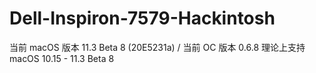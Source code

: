 # Dell-Inspiron-7579-Hackintosh
当前 macOS 版本 11.3 Beta 8 (20E5231a) / 当前 OC 版本 0.6.8
理论上支持 macOS 10.15 - 11.3 Beta 8

